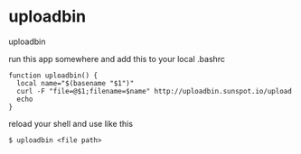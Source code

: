uploadbin
=========

uploadbin

run this app somewhere and add this to your local .bashrc

    function uploadbin() {
      local name="$(basename "$1")"
      curl -F "file=@$1;filename=$name" http://uploadbin.sunspot.io/upload
      echo
    }

reload your shell and use like this

    $ uploadbin <file path>
